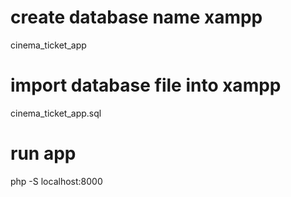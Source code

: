 # create database name xampp
cinema_ticket_app
# import database file into xampp
cinema_ticket_app.sql
# run app
php -S localhost:8000
